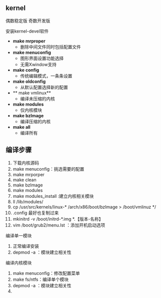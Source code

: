## kernel
偶数稳定版
奇数开发版

安装kernel-devel软件

- **make mrproper**
	- 删除中间文件同时包括配置文件
- **make menuconfig**
	- 图形界面设置功能选择
	- 无需Xwindow支持
- **make config**
	- 传统编辑模式，一条条设置
- **make oldconfig**
	- 从默认配置选择新的配置
- ** make vmlinux**
	- 编译未压缩的内核
- **make modules**
	- 仅内核模块
- **make bzImage**
	- 编译压缩的内核
- **make all**
	- 编译所有

## 编译步骤
1. 下载内核源码
2. make menuconfig：挑选需要的配置
3. make mrporper
4. make clean
5. make bzImage
6. make modules
7. make modules_install :建立内核相关模块 	 	
8. ll /lib/modules/
9. cp /usr/src/kernels/linux-* /arch/x86/boot/bzImage > /boot/vmlinuz */
10. .config 最好也复制过来
11. mkinitrd -v /boot/initrd-*.img  *.【版本-名称】
12. vim /boot/grub2/menu.lst ：添加开机启动选项

编译单一模块
1. 正常编译安装
2. depmod -a ：模块建立相关性
 
编译内核模块
 1. make menuconfig：修改配置菜单
15. make fs/ntfs：编译单个模块
16. depmod -a ：模块建立相关性
17. 
<!--stackedit_data:
eyJoaXN0b3J5IjpbMjU3MjQyNjIsMTA5NDU1NTA0NiwtMTQ1NT
A5NDkwNyw2NTI2NTgzODksMjA1Nzk3MDkzOSw1MTYzNTk1ODMs
NzQ4MDk0MTY5XX0=
-->